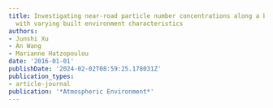 ```yaml
---
title: Investigating near-road particle number concentrations along a busy urban corridor
  with varying built environment characteristics
authors:
- Junshi Xu
- An Wang
- Marianne Hatzopoulou
date: '2016-01-01'
publishDate: '2024-02-02T08:59:25.178031Z'
publication_types:
- article-journal
publication: '*Atmospheric Environment*'
---
```

